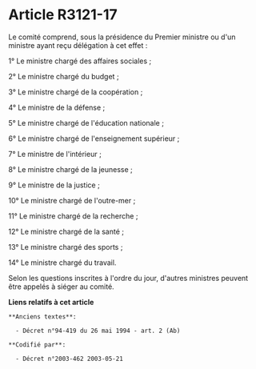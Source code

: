 # Article R3121-17

Le comité comprend, sous la présidence du Premier ministre ou d'un ministre ayant reçu délégation à cet effet :

1° Le ministre chargé des affaires sociales ;

2° Le ministre chargé du budget ;

3° Le ministre chargé de la coopération ;

4° Le ministre de la défense ;

5° Le ministre chargé de l'éducation nationale ;

6° Le ministre chargé de l'enseignement supérieur ;

7° Le ministre de l'intérieur ;

8° Le ministre chargé de la jeunesse ;

9° Le ministre de la justice ;

10° Le ministre chargé de l'outre-mer ;

11° Le ministre chargé de la recherche ;

12° Le ministre chargé de la santé ;

13° Le ministre chargé des sports ;

14° Le ministre chargé du travail.

Selon les questions inscrites à l'ordre du jour, d'autres ministres peuvent être appelés à siéger au comité.

**Liens relatifs à cet article**

	**Anciens textes**:

	  - Décret n°94-419 du 26 mai 1994 - art. 2 (Ab)

	**Codifié par**:

	  - Décret n°2003-462 2003-05-21
